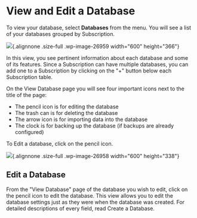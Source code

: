 View and Edit a Database
========================

To view your database, select **Databases** from the menu. You will see
a list of your databases grouped by Subscription.

![](/wp-content/uploads/2017/05/databases_main.png){.alignnone
.size-full .wp-image-26959 width="600" height="366"}

In this view, you see pertinent information about each database and some
of its features. Since a Subscription can have multiple databases, you
can add one to a Subscription by clicking on the "+" button below each
Subscription table.

On the View Database page you will see four important icons next to the
title of the page:

-   The pencil icon is for editing the database
-   The trash can is for deleting the database
-   The arrow icon is for importing data into the database
-   The clock is for backing up the database (if backups are already
    configured)

To Edit a database, click on the pencil icon.

![](/wp-content/uploads/2017/05/view_database2.png){.alignnone
.size-full .wp-image-26958 width="600" height="338"}

Edit a Database
---------------

From the "View Database" page of the database you wish to edit, click on
the pencil icon to edit the database. This view allows you to edit the
database settings just as they were when the database was created. For
detailed descriptions of every field, read Create a Database.
